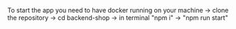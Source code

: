 To start the app you need to have docker running on your machine ->
clone the repository ->
cd backend-shop ->
in terminal "npm i" -> "npm run start"
